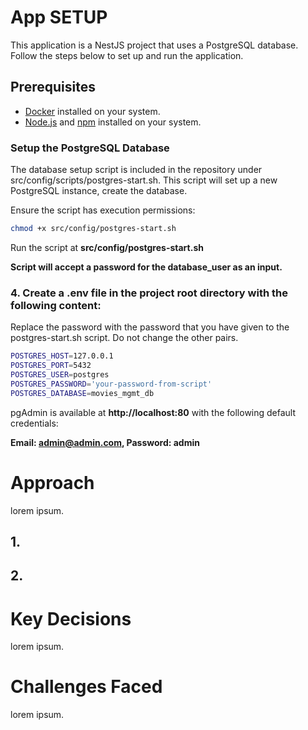 # App SETUP

This application is a NestJS project that uses a PostgreSQL database. Follow the steps below to set up and run the application.

## Prerequisites

- [Docker](https://docs.docker.com/get-docker/) installed on your system.
- [Node.js](https://nodejs.org/) and [npm](https://www.npmjs.com/) installed on your system.

### Setup the PostgreSQL Database

The database setup script is included in the repository under src/config/scripts/postgres-start.sh. This script will set up a new PostgreSQL instance, create the database.

Ensure the script has execution permissions:

```bash
chmod +x src/config/postgres-start.sh
```

Run the script at **src/config/postgres-start.sh**

**Script will accept a password for the database_user as an input.**

### 4. Create a .env file in the project root directory with the following content:

Replace the password with the password that you have given to the postgres-start.sh script. Do not change the other pairs.

```bash
POSTGRES_HOST=127.0.0.1
POSTGRES_PORT=5432
POSTGRES_USER=postgres
POSTGRES_PASSWORD='your-password-from-script'
POSTGRES_DATABASE=movies_mgmt_db
```

pgAdmin is available at **http://localhost:80** with the following default credentials:

**Email: admin@admin.com, Password: admin**

# Approach

lorem ipsum.

## 1.

## 2.

# Key Decisions

lorem ipsum.

# Challenges Faced

lorem ipsum.

